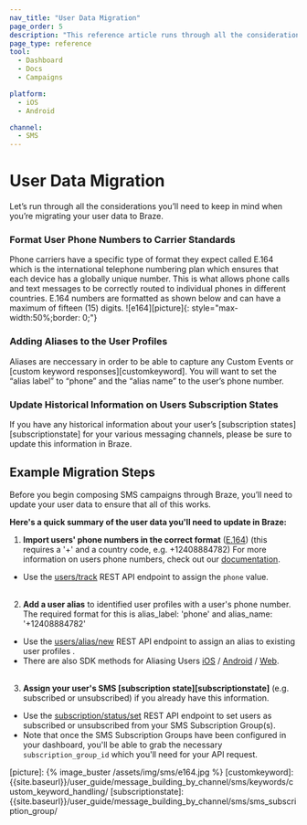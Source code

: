```yaml
---
nav_title: "User Data Migration"
page_order: 5
description: "This reference article runs through all the considerations you’ll need to keep in mind when you’re migrating your user data to Braze."
page_type: reference
tool:
  - Dashboard
  - Docs
  - Campaigns

platform:
  - iOS
  - Android

channel:
  - SMS
---
```


# User Data Migration

Let’s run through all the considerations you’ll need to keep in mind when you’re migrating your user data to Braze. 

### Format User Phone Numbers to Carrier Standards
Phone carriers have a specific type of format they expect called E.164 which is the international telephone numbering plan which ensures that each device has a globally unique number. This is what allows phone calls and text messages to be correctly routed to individual phones in different countries. E.164 numbers are formatted as shown below and can have a maximum of fifteen (15) digits.
![e164][picture]{: style="max-width:50%;border: 0;"}

### Adding Aliases to the User Profiles
Aliases are neccessary in order to be able to capture any Custom Events or [custom keyword responses][customkeyword]. You will want to set the “alias label” to “phone” and the “alias name” to the user’s phone number. 

### Update Historical Information on Users Subscription States
If you have any historical information about your user’s [subscription states][subscriptionstate] for your various messaging channels, please be sure to update this information in Braze. 

## Example Migration Steps

Before you begin composing SMS campaigns through Braze, you’ll need to update your user data to ensure that all of this works. 

__Here's a quick summary of the user data you'll need to update in Braze:__

1. __Import users' phone numbers in the correct format__ ([E.164][0]) (this requires a '+' and a country code, e.g. +12408884782) For more information on users phone numbers, check out our [documentation][userphone].
  - Use the [users/track][1] REST API endpoint to assign the `phone` value.<br><br>

2. __Add a user alias__ to identified user profiles with a user's phone number. The required format for this is alias_label: 'phone' and alias_name: '+12408884782'
  - Use the [users/alias/new][2] REST API endpoint to assign an alias to existing user profiles .
  - There are also SDK methods for Aliasing Users [iOS][3] / [Android][4] / [Web][5].<br><br>

3. __Assign your user's SMS [subscription state][subscriptionstate]__ (e.g. subscribed or unsubscribed) if you already have this information.
  - Use the [subscription/status/set][6] REST API endpoint to set users as subscribed or unsubscribed from your SMS Subscription Group(s).
  - Note that once the SMS Subscription Groups have been configured in your dashboard, you'll be able to grab the necessary `subscription_group_id` which you'll need for your API request.

[0]: https://en.wikipedia.org/wiki/E.164
[userphone]: {{site.baseurl}}/user_guide/message_building_by_channel/sms/phone_numbers/user_phone_numbers/
[1]: {{site.baseurl}}/api/endpoints/user_data/post_user_track/
[2]: {{site.baseurl}}/api/endpoints/user_data/post_user_alias/
[3]: {{site.baseurl}}/developer_guide/platform_integration_guides/ios/analytics/setting_user_ids/#aliasing-users
[4]: {{site.baseurl}}/developer_guide/platform_integration_guides/android/analytics/setting_user_ids/#aliasing-users
[5]: {{site.baseurl}}/developer_guide/platform_integration_guides/web/analytics/setting_user_ids/#aliasing-users
[6]: {{site.baseurl}}/api/endpoints/subscription_groups/post_update_user_subscription_group_status/
[picture]: {% image_buster /assets/img/sms/e164.jpg %}
[customkeyword]: {{site.baseurl}}/user_guide/message_building_by_channel/sms/keywords/custom_keyword_handling/
[subscriptionstate]: {{site.baseurl}}/user_guide/message_building_by_channel/sms/sms_subscription_group/

